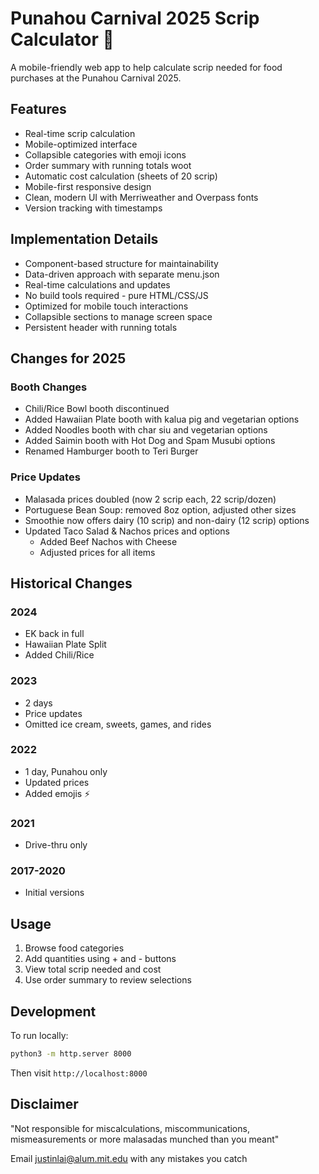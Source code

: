 # Punahou Carnival 2025 Scrip Calculator 🤠

A mobile-friendly web app to help calculate scrip needed for food purchases at the Punahou Carnival 2025.

## Features
- Real-time scrip calculation
- Mobile-optimized interface
- Collapsible categories with emoji icons
- Order summary with running totals woot
- Automatic cost calculation (sheets of 20 scrip)
- Mobile-first responsive design
- Clean, modern UI with Merriweather and Overpass fonts
- Version tracking with timestamps

## Implementation Details
- Component-based structure for maintainability
- Data-driven approach with separate menu.json
- Real-time calculations and updates
- No build tools required - pure HTML/CSS/JS
- Optimized for mobile touch interactions
- Collapsible sections to manage screen space
- Persistent header with running totals

## Changes for 2025
### Booth Changes
- Chili/Rice Bowl booth discontinued
- Added Hawaiian Plate booth with kalua pig and vegetarian options
- Added Noodles booth with char siu and vegetarian options
- Added Saimin booth with Hot Dog and Spam Musubi options
- Renamed Hamburger booth to Teri Burger

### Price Updates
- Malasada prices doubled (now 2 scrip each, 22 scrip/dozen)
- Portuguese Bean Soup: removed 8oz option, adjusted other sizes
- Smoothie now offers dairy (10 scrip) and non-dairy (12 scrip) options
- Updated Taco Salad & Nachos prices and options
  - Added Beef Nachos with Cheese
  - Adjusted prices for all items

## Historical Changes
### 2024
- EK back in full
- Hawaiian Plate Split
- Added Chili/Rice

### 2023
- 2 days
- Price updates
- Omitted ice cream, sweets, games, and rides

### 2022
- 1 day, Punahou only
- Updated prices
- Added emojis ⚡️

### 2021
- Drive-thru only

### 2017-2020
- Initial versions

## Usage
1. Browse food categories
2. Add quantities using + and - buttons
3. View total scrip needed and cost
4. Use order summary to review selections

## Development
To run locally:
```bash
python3 -m http.server 8000
```
Then visit `http://localhost:8000`

## Disclaimer
"Not responsible for miscalculations, miscommunications, mismeasurements
or more malasadas munched than you meant"

Email justinlai@alum.mit.edu with any mistakes you catch

